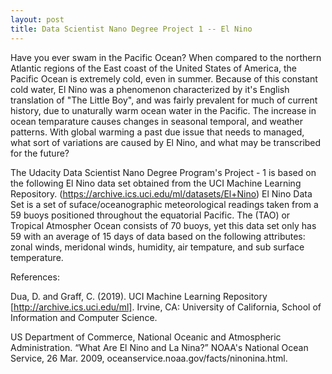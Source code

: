 ```yaml
---
layout: post
title: Data Scientist Nano Degree Project 1 -- El Nino
---
```


Have you ever swam in the Pacific Ocean?  When compared to the northern Atlantic regions of the East coast of the United States of America, the Pacific Ocean is extremely cold, even in summer.  Because of this constant cold water, El Nino was a phenomenon characterized by it's English translation of "The Little Boy", and was fairly prevalent for much of current history, due to unaturally warm ocean water in the Pacific.  The increase in ocean temparature causes changes in seasonal temporal, and weather patterns.  With global warming a past due issue that needs to managed, what sort of variations are caused by El Nino, and what may be transcribed for the future?

The Udacity Data Scientist Nano Degree Program's Project - 1 is based on the following El Nino data set obtained from the UCI Machine Learning Repository.  (https://archive.ics.uci.edu/ml/datasets/El+Nino)  El Nino Data Set is a set of suface/oceanographic meteorological readings taken from a 59 buoys positioned throughout the equatorial Pacific.  The (TAO) or Tropical Atmospher Ocean consists of 70 buoys, yet this data set only has 59 with an average of 15 days of data based on the following attributes: zonal winds, meridonal winds, humidity, air tempature, and sub surface temperature.  

References:

Dua, D. and Graff, C. (2019). UCI Machine Learning Repository [http://archive.ics.uci.edu/ml]. Irvine, CA: University of California, School of Information and Computer Science.

US Department of Commerce, National Oceanic and Atmospheric Administration. “What Are El Nino and La Nina?” NOAA's National Ocean Service, 26 Mar. 2009, oceanservice.noaa.gov/facts/ninonina.html.